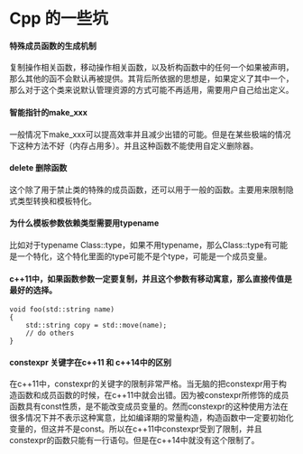 
# Cpp 的一些坑

#### 特殊成员函数的生成机制

复制操作相关函数，移动操作相关函数，以及析构函数中的任何一个如果被声明，那么其他的函不会默认再被提供。其背后所依据的思想是，如果定义了其中一个，那么对于这个类来说默认管理资源的方式可能不再适用，需要用户自己给出定义。

#### 智能指针的make_xxx

一般情况下make_xxx可以提高效率并且减少出错的可能。但是在某些极端的情况下这种方法不好（内存占用多）。并且这种函数不能使用自定义删除器。


#### delete 删除函数

这个除了用于禁止类的特殊的成员函数，还可以用于一般的函数。主要用来限制隐式类型转换和模板特化。

#### 为什么模板参数依赖类型需要用typename

比如对于typename Class<T>::type，如果不用typename，那么Class<T>::type有可能是一个特化，这个特化里面的type可能不是个type，可能是一个成员变量。

#### c++11中，如果函数参数一定要复制，并且这个参数有移动寓意，那么直接传值是最好的选择。
>
```
void foo(std::string name)
{
    std::string copy = std::move(name);
    // do others
}
```

#### constexpr 关键字在c++11 和 c++14中的区别

在c++11中，constexpr的关键字的限制非常严格。当无脑的把constexpr用于构造函数和成员函数的时候，在c++11中就会出错。因为被constexpr所修饰的成员函数具有const性质，是不能改变成员变量的。然而constexpr的这种使用方法在很多情况下并不表示这种寓意，比如编译期的常量构造，构造函数中一定要初始化变量的，但这并不是const。所以在c++11中constexpr受到了限制，并且constexpr的函数只能有一行语句。但是在c++14中就没有这个限制了。
